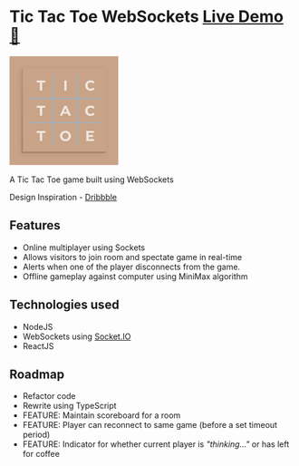 # Tic Tac Toe WebSockets [Live Demo 🔗](https://tic-tac-toe-websockets-react.herokuapp.com)

![Tic Tac Toe Logo](client/public/logo192.png)

A Tic Tac Toe game built using WebSockets

Design Inspiration - [Dribbble](https://dribbble.com/shots/10807782-Tic-tac-toe)

## Features

- Online multiplayer using Sockets
- Allows visitors to join room and spectate game in real-time
- Alerts when one of the player disconnects from the game.
- Offline gameplay against computer using MiniMax algorithm

## Technologies used

- NodeJS
- WebSockets using [Socket.IO](https://socket.io)
- ReactJS

## Roadmap

- Refactor code
- Rewrite using TypeScript
- FEATURE: Maintain scoreboard for a room
- FEATURE: Player can reconnect to same game (before a set timeout period)
- FEATURE: Indicator for whether current player is *"thinking..."* or has left for coffee
